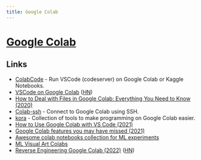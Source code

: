 ```yaml
---
title: Google Colab
---
```


# [Google Colab](https://colab.research.google.com/notebooks/)

## Links

- [ColabCode](https://github.com/abhishekkrthakur/colabcode) - Run VSCode (codeserver) on Google Colab or Kaggle Notebooks.
- [VSCode on Google Colab](https://amitness.com/vscode-on-colab/) ([HN](https://news.ycombinator.com/item?id=24705599))
- [How to Deal with Files in Google Colab: Everything You Need to Know (2020)](https://neptune.ai/blog/google-colab-dealing-with-files)
- [Colab-ssh](https://github.com/WassimBenzarti/colab-ssh) - Connect to Google Colab using SSH.
- [kora](https://github.com/airesearch-in-th/kora) - Collection of tools to make programming on Google Colab easier.
- [How to Use Google Colab with VS Code (2021)](https://www-freecodecamp-org.cdn.ampproject.org/c/s/www.freecodecamp.org/news/how-to-use-google-colab-with-vs-code/amp/)
- [Google Colab features you may have missed (2021)](https://www.youtube.com/watch?v=rNgswRZ2C1Y)
- [Awesome colab notebooks collection for ML experiments](https://github.com/amrzv/awesome-colab-notebooks)
- [ML Visual Art Colabs](https://github.com/dvschultz/ml-art-colabs)
- [Reverse Engineering Google Colab (2022)](https://dagshub.com/blog/reverse-engineering-google-colab/) ([HN](https://news.ycombinator.com/item?id=31851031))
